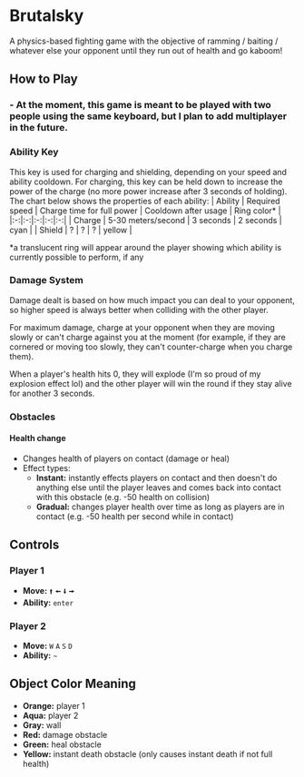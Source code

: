 # Brutalsky
A physics-based fighting game with the objective of ramming / baiting / whatever else your opponent until they run out of health and go kaboom!

## How to Play

### - At the moment, this game is meant to be played with two people using the same keyboard, but I plan to add multiplayer in the future.

### Ability Key
This key is used for charging and shielding, depending on your speed and ability cooldown. For charging, this key can be held down to increase the power of the charge (no more power increase after 3 seconds of holding).
The chart below shows the properties of each ability:
| Ability | Required speed | Charge time for full power | Cooldown after usage | Ring color* |
|:-:|:-:|:-:|:-:|:-:|
| Charge | 5-30 meters/second | 3 seconds | 2 seconds | cyan |
| Shield | ? | ? | ? | yellow |

*a translucent ring will appear around the player showing which ability is currently possible to perform, if any

### Damage System
Damage dealt is based on how much impact you can deal to your opponent, so higher speed is always better when colliding with the other player.

For maximum damage, charge at your opponent when they are moving slowly or can't charge against you at the moment (for example, if they are cornered or moving too slowly, they can't counter-charge when you charge them).

When a player's health hits 0, they will explode (I'm so proud of my explosion effect lol) and the other player will win the round if they stay alive for another 3 seconds.

### Obstacles
#### Health change
- Changes health of players on contact (damage or heal)
- Effect types:
	- **Instant:** instantly effects players on contact and then doesn't do anything else until the player leaves and comes back into contact with this obstacle (e.g. -50 health on collision)
	- **Gradual:** changes player health over time as long as players are in contact (e.g. -50 health per second while in contact)

## Controls

### Player 1
- **Move:** `🠙` `🠘` `🠛` `🠚`
- **Ability:** `enter`

### Player 2
- **Move:** `W` `A` `S` `D`
- **Ability:** `~`

## Object Color Meaning

- **Orange:** player 1
- **Aqua:** player 2
- **Gray:** wall
- **Red:** damage obstacle
- **Green:** heal obstacle
- **Yellow:** instant death obstacle (only causes instant death if not full health)
